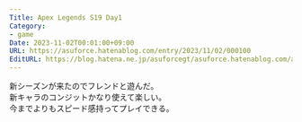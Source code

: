 ```yaml
---
Title: Apex Legends S19 Day1
Category:
- game
Date: 2023-11-02T00:01:00+09:00
URL: https://asuforce.hatenablog.com/entry/2023/11/02/000100
EditURL: https://blog.hatena.ne.jp/asuforcegt/asuforce.hatenablog.com/atom/entry/6801883189055431685
---
```


新シーズンが来たのでフレンドと遊んだ。  
新キャラのコンジットかなり使えて楽しい。  
今までよりもスピード感持ってプレイできる。  
